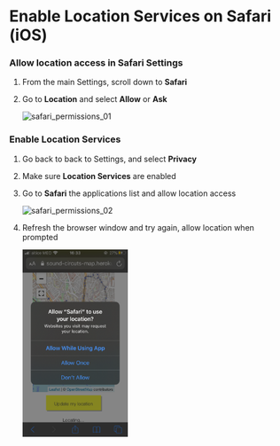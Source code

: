 # Enable Location Services on Safari (iOS)

### Allow location access in Safari Settings

1. From the main Settings, scroll down to **Safari**

2. Go to **Location** and select **Allow** or **Ask**

   <img src="screenshots/safari_settings.gif" alt="safari_permissions_01" width=25% height=25% />

### Enable Location Services

1. Go back to back to Settings, and select **Privacy**

2. Make sure **Location Services** are enabled

3. Go to **Safari** the applications list and allow location access

   <img src="screenshots/location_services.gif" alt="safari_permissions_02" width=25% height=25% />

   

4. Refresh the browser window and try again, allow location when prompted

   <img src="screenshots/Safari_popup.PNG" alt="Safari_location_popup" style="zoom:33%;" />

